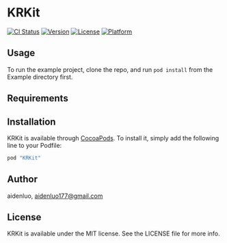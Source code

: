 # KRKit

[![CI Status](http://img.shields.io/travis/aidenluo/KRKit.svg?style=flat)](https://travis-ci.org/aidenluo/KRKit)
[![Version](https://img.shields.io/cocoapods/v/KRKit.svg?style=flat)](http://cocoapods.org/pods/KRKit)
[![License](https://img.shields.io/cocoapods/l/KRKit.svg?style=flat)](http://cocoapods.org/pods/KRKit)
[![Platform](https://img.shields.io/cocoapods/p/KRKit.svg?style=flat)](http://cocoapods.org/pods/KRKit)

## Usage

To run the example project, clone the repo, and run `pod install` from the Example directory first.

## Requirements

## Installation

KRKit is available through [CocoaPods](http://cocoapods.org). To install
it, simply add the following line to your Podfile:

```ruby
pod "KRKit"
```

## Author

aidenluo, aidenluo177@gmail.com

## License

KRKit is available under the MIT license. See the LICENSE file for more info.
